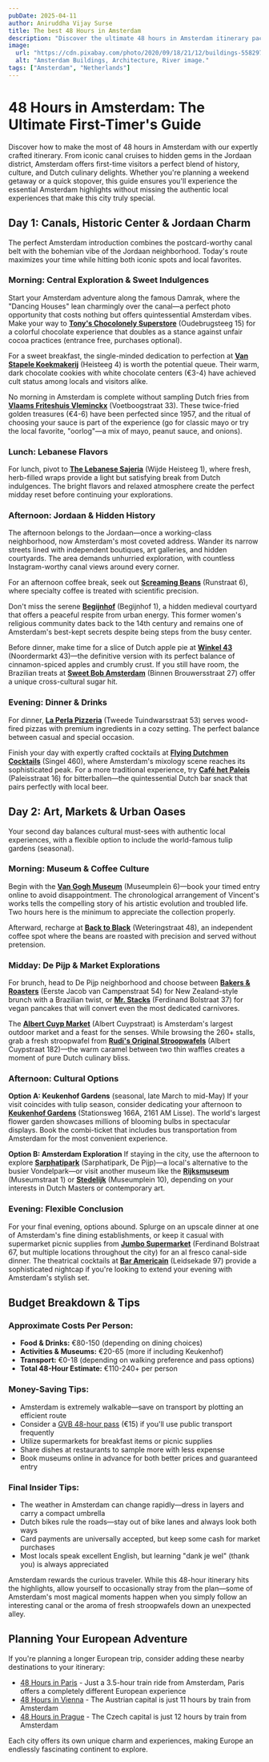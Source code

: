```yaml
---
pubDate: 2025-04-11
author: Aniruddha Vijay Surse
title: The best 48 Hours in Amsterdam
description: "Discover the ultimate 48 hours in Amsterdam itinerary packed with insider tips, hidden gems, and must-see attractions. This comprehensive guide for first-time visitors covers iconic canals, local food spots, and authentic Dutch experiences with a day-by-day breakdown, exact addresses, and budget tips. Perfect for weekend travelers seeking the perfect Amsterdam experience without missing key highlights."
image:
  url: "https://cdn.pixabay.com/photo/2020/09/18/21/12/buildings-5582974_1280.jpg"
  alt: "Amsterdam Buildings, Architecture, River image."
tags: ["Amsterdam", "Netherlands"]
---
```


# 48 Hours in Amsterdam: The Ultimate First-Timer's Guide

Discover how to make the most of 48 hours in Amsterdam with our expertly crafted itinerary. From iconic canal cruises to hidden gems in the Jordaan district, Amsterdam offers first-time visitors a perfect blend of history, culture, and Dutch culinary delights. Whether you're planning a weekend getaway or a quick stopover, this guide ensures you'll experience the essential Amsterdam highlights without missing the authentic local experiences that make this city truly special.

## Day 1: Canals, Historic Center & Jordaan Charm

The perfect Amsterdam introduction combines the postcard-worthy canal belt with the bohemian vibe of the Jordaan neighborhood. Today's route maximizes your time while hitting both iconic spots and local favorites.

### Morning: Central Exploration & Sweet Indulgences

Start your Amsterdam adventure along the famous Damrak, where the "Dancing Houses" lean charmingly over the canal—a perfect photo opportunity that costs nothing but offers quintessential Amsterdam vibes. Make your way to [**Tony's Chocolonely Superstore**](https://goo.gl/maps/a3ZuYoJy2KQHVoV97) (Oudebrugsteeg 15) for a colorful chocolate experience that doubles as a stance against unfair cocoa practices (entrance free, purchases optional).

For a sweet breakfast, the single-minded dedication to perfection at [**Van Stapele Koekmakerij**](https://goo.gl/maps/AhMb9rw4AkJTZkLT8) (Heisteeg 4) is worth the potential queue. Their warm, dark chocolate cookies with white chocolate centers (€3-4) have achieved cult status among locals and visitors alike.

No morning in Amsterdam is complete without sampling Dutch fries from [**Vlaams Friteshuis Vleminckx**](https://goo.gl/maps/5XcEYPnBWV5QNMMA8) (Voetboogstraat 33). These twice-fried golden treasures (€4-6) have been perfected since 1957, and the ritual of choosing your sauce is part of the experience (go for classic mayo or try the local favorite, "oorlog"—a mix of mayo, peanut sauce, and onions).

### Lunch: Lebanese Flavors

For lunch, pivot to [**The Lebanese Sajeria**](https://goo.gl/maps/zUTWwwSMadbfSCJb9) (Wijde Heisteeg 1), where fresh, herb-filled wraps provide a light but satisfying break from Dutch indulgences. The bright flavors and relaxed atmosphere create the perfect midday reset before continuing your explorations.

### Afternoon: Jordaan & Hidden History

The afternoon belongs to the Jordaan—once a working-class neighborhood, now Amsterdam's most coveted address. Wander its narrow streets lined with independent boutiques, art galleries, and hidden courtyards. The area demands unhurried exploration, with countless Instagram-worthy canal views around every corner.

For an afternoon coffee break, seek out [**Screaming Beans**](https://goo.gl/maps/vJPF3ZFZf8t8DpWm9) (Runstraat 6), where specialty coffee is treated with scientific precision.

Don't miss the serene [**Begijnhof**](https://goo.gl/maps/r5jBPDNFxn3WF8u28) (Begijnhof 1), a hidden medieval courtyard that offers a peaceful respite from urban energy. This former women's religious community dates back to the 14th century and remains one of Amsterdam's best-kept secrets despite being steps from the busy center.

Before dinner, make time for a slice of Dutch apple pie at [**Winkel 43**](https://goo.gl/maps/cDFPXZTB6F8kQYJc7) (Noordermarkt 43)—the definitive version with its perfect balance of cinnamon-spiced apples and crumbly crust. If you still have room, the Brazilian treats at [**Sweet Bob Amsterdam**](https://goo.gl/maps/Xja5VHJXbXSPmcyS7) (Binnen Brouwersstraat 27) offer a unique cross-cultural sugar hit.

### Evening: Dinner & Drinks

For dinner, [**La Perla Pizzeria**](https://goo.gl/maps/kYvR5GvEg46Mwx8f7) (Tweede Tuindwarsstraat 53) serves wood-fired pizzas with premium ingredients in a cozy setting. The perfect balance between casual and special occasion.

Finish your day with expertly crafted cocktails at [**Flying Dutchmen Cocktails**](https://goo.gl/maps/UoNdFSW3dPzgmroG9) (Singel 460), where Amsterdam's mixology scene reaches its sophisticated peak. For a more traditional experience, try [**Café het Paleis**](https://goo.gl/maps/iWwZBYP3Zo3cNkiY9) (Paleisstraat 16) for bitterballen—the quintessential Dutch bar snack that pairs perfectly with local beer.

## Day 2: Art, Markets & Urban Oases

Your second day balances cultural must-sees with authentic local experiences, with a flexible option to include the world-famous tulip gardens (seasonal).

### Morning: Museum & Coffee Culture

Begin with the [**Van Gogh Museum**](https://goo.gl/maps/FdnL3aKqUdPCGv1B8) (Museumplein 6)—book your timed entry online to avoid disappointment. The chronological arrangement of Vincent's works tells the compelling story of his artistic evolution and troubled life. Two hours here is the minimum to appreciate the collection properly.

Afterward, recharge at [**Back to Black**](https://goo.gl/maps/JdNv3bepTVWfukhz8) (Weteringstraat 48), an independent coffee spot where the beans are roasted with precision and served without pretension.

### Midday: De Pijp & Market Explorations

For brunch, head to De Pijp neighborhood and choose between [**Bakers & Roasters**](https://goo.gl/maps/4SRwdBCYB71MDJaRA) (Eerste Jacob van Campenstraat 54) for New Zealand-style brunch with a Brazilian twist, or [**Mr. Stacks**](https://goo.gl/maps/4qAMvAkQX9YLYLzt5) (Ferdinand Bolstraat 37) for vegan pancakes that will convert even the most dedicated carnivores.

The [**Albert Cuyp Market**](https://goo.gl/maps/F9bGxVNYvCNKWLKv5) (Albert Cuypstraat) is Amsterdam's largest outdoor market and a feast for the senses. While browsing the 260+ stalls, grab a fresh stroopwafel from [**Rudi's Original Stroopwafels**](https://goo.gl/maps/4cBTRDG8KxWk5pqN9) (Albert Cuypstraat 182)—the warm caramel between two thin waffles creates a moment of pure Dutch culinary bliss.

### Afternoon: Cultural Options

**Option A: Keukenhof Gardens** (seasonal, late March to mid-May)
If your visit coincides with tulip season, consider dedicating your afternoon to [**Keukenhof Gardens**](https://goo.gl/maps/5JGXEEsj5BUi2SXn6) (Stationsweg 166A, 2161 AM Lisse). The world's largest flower garden showcases millions of blooming bulbs in spectacular displays. Book the combi-ticket that includes bus transportation from Amsterdam for the most convenient experience.

**Option B: Amsterdam Exploration**
If staying in the city, use the afternoon to explore [**Sarphatipark**](https://goo.gl/maps/j5T5GhLkZtP9U4dM7) (Sarphatipark, De Pijp)—a local's alternative to the busier Vondelpark—or visit another museum like the [**Rijksmuseum**](https://goo.gl/maps/MpRkK34vQexhW5wj8) (Museumstraat 1) or [**Stedelijk**](https://goo.gl/maps/eYU5DYG3RHjdQ19HA) (Museumplein 10), depending on your interests in Dutch Masters or contemporary art.

### Evening: Flexible Conclusion

For your final evening, options abound. Splurge on an upscale dinner at one of Amsterdam's fine dining establishments, or keep it casual with supermarket picnic supplies from [**Jumbo Supermarket**](https://goo.gl/maps/iqpjjVsqLpnWAYZq8) (Ferdinand Bolstraat 67, but multiple locations throughout the city) for an al fresco canal-side dinner. The theatrical cocktails at [**Bar Americain**](https://goo.gl/maps/rWJefvXKv4VGnDpt5) (Leidsekade 97) provide a sophisticated nightcap if you're looking to extend your evening with Amsterdam's stylish set.

## Budget Breakdown & Tips

### Approximate Costs Per Person:

- **Food & Drinks:** €80-150 (depending on dining choices)
- **Activities & Museums:** €20-65 (more if including Keukenhof)
- **Transport:** €0-18 (depending on walking preference and pass options)
- **Total 48-Hour Estimate:** €110-240+ per person

### Money-Saving Tips:

- Amsterdam is extremely walkable—save on transport by plotting an efficient route
- Consider a [GVB 48-hour pass](https://en.gvb.nl/gvb-dag-meerdagenkaart) (€15) if you'll use public transport frequently
- Utilize supermarkets for breakfast items or picnic supplies
- Share dishes at restaurants to sample more with less expense
- Book museums online in advance for both better prices and guaranteed entry

### Final Insider Tips:

- The weather in Amsterdam can change rapidly—dress in layers and carry a compact umbrella
- Dutch bikes rule the roads—stay out of bike lanes and always look both ways
- Card payments are universally accepted, but keep some cash for market purchases
- Most locals speak excellent English, but learning "dank je wel" (thank you) is always appreciated

Amsterdam rewards the curious traveler. While this 48-hour itinerary hits the highlights, allow yourself to occasionally stray from the plan—some of Amsterdam's most magical moments happen when you simply follow an interesting canal or the aroma of fresh stroopwafels down an unexpected alley.

## Planning Your European Adventure

If you're planning a longer European trip, consider adding these nearby destinations to your itinerary:

- [48 Hours in Paris](/posts/48-hours-in-paris) - Just a 3.5-hour train ride from Amsterdam, Paris offers a completely different European experience
- [48 Hours in Vienna](/posts/48-hours-in-vienna) - The Austrian capital is just 11 hours by train from Amsterdam
- [48 Hours in Prague](/posts/48-hours-in-prague) - The Czech capital is just 12 hours by train from Amsterdam

Each city offers its own unique charm and experiences, making Europe an endlessly fascinating continent to explore.
